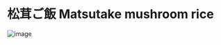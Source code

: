# 松茸ご飯 Matsutake mushroom rice
![image](https://user-images.githubusercontent.com/50277379/139411348-54687427-3cd2-4fb3-8711-7f692128d8d4.png)
